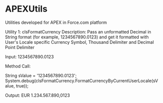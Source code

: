 # APEXUtils
Utilities developed for APEX in Force.com platform

Utility 1: clsFormatCurrency 
Description: Pass an unformatted Decimal in String format (for example, 1234567890.0123) and get it formatted with User's Locale specific Currency Symbol, Thousand Delimiter and Decimal Point Delimiter 

Input: 1234567890.0123

Method Call:

  String sValue = '1234567890.0123';
  System.debug(clsFormatCurrency.FormatCurrencyByCurrentUserLocale(sValue, true));

Output: EUR 1.234.567.890,0123

